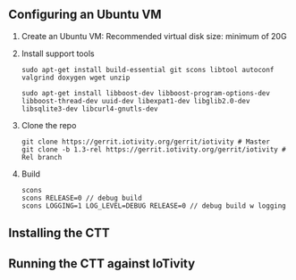 ## Configuring an Ubuntu VM

1. Create an Ubuntu VM: Recommended virtual disk size: minimum of 20G

2. Install support tools
    ```
    sudo apt-get install build-essential git scons libtool autoconf valgrind doxygen wget unzip

    sudo apt-get install libboost-dev libboost-program-options-dev libboost-thread-dev uuid-dev libexpat1-dev libglib2.0-dev libsqlite3-dev libcurl4-gnutls-dev
    ```

3. Clone the repo
    ```
    git clone https://gerrit.iotivity.org/gerrit/iotivity # Master
    git clone -b 1.3-rel https://gerrit.iotivity.org/gerrit/iotivity # Rel branch
    ```

4. Build
    ```
    scons
    scons RELEASE=0 // debug build
    scons LOGGING=1 LOG_LEVEL=DEBUG RELEASE=0 // debug build w logging
    ```

## Installing the CTT

## Running the CTT against IoTivity
